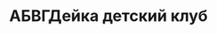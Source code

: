 ---
title: АБВГДейка детский клуб
address: 'г.Запорожье, ул.Победы, 69'
phone:
  - (061) 707-02-72
  - (068) 425-26-62
url: ''
about: ''
searchTitle: 'АБВГДейка, г.Запорожье, ул.Победы, 69'
tags:
  - Художественные школы
geometry:
  location:
    lat: 47.8369306
    lng: 35.1247428
  viewport:
    northeast:
      lat: 47.8383183802915
      lng: 35.1260337802915
    southwest:
      lat: 47.8356204197085
      lng: 35.1233358197085
place_id: ChIJ1YtWhMtg3EARneW6W9IawZk

---